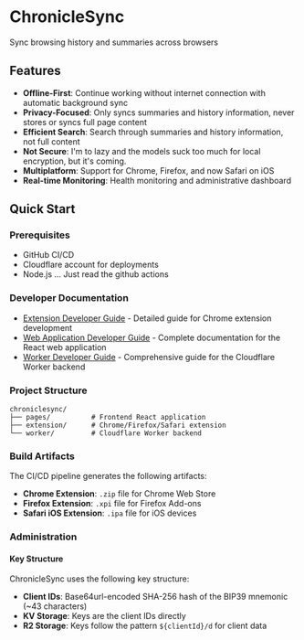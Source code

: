 # ChronicleSync

Sync browsing history and summaries across browsers

## Features

- **Offline-First**: Continue working without internet connection with automatic background sync
- **Privacy-Focused**: Only syncs summaries and history information, never stores or syncs full page content
- **Efficient Search**: Search through summaries and history information, not full content
- **Not Secure**: I'm to lazy and the models suck too much for local encryption, but it's coming.
- **Multiplatform**: Support for Chrome, Firefox, and now Safari on iOS
- **Real-time Monitoring**: Health monitoring and administrative dashboard

## Quick Start

### Prerequisites
- GitHub CI/CD
- Cloudflare account for deployments
- Node.js ... Just read the github actions

### Developer Documentation
- [Extension Developer Guide](extension/DEVELOPER.md) - Detailed guide for Chrome extension development
- [Web Application Developer Guide](pages/DEVELOPER.md) - Complete documentation for the React web application
- [Worker Developer Guide](worker/DEVELOPER.md) - Comprehensive guide for the Cloudflare Worker backend

### Project Structure

```
chroniclesync/
├── pages/          # Frontend React application
├── extension/      # Chrome/Firefox/Safari extension
└── worker/         # Cloudflare Worker backend
```

### Build Artifacts

The CI/CD pipeline generates the following artifacts:
- **Chrome Extension**: `.zip` file for Chrome Web Store
- **Firefox Extension**: `.xpi` file for Firefox Add-ons
- **Safari iOS Extension**: `.ipa` file for iOS devices

### Administration

#### Key Structure
ChronicleSync uses the following key structure:

- **Client IDs**: Base64url-encoded SHA-256 hash of the BIP39 mnemonic (~43 characters)
- **KV Storage**: Keys are the client IDs directly
- **R2 Storage**: Keys follow the pattern `${clientId}/d` for client data

